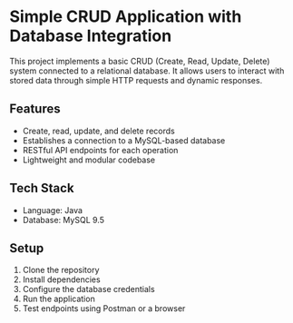 # Simple CRUD Application with Database Integration

This project implements a basic CRUD (Create, Read, Update, Delete) system connected to a relational database. It allows users to interact with stored data through simple HTTP requests and dynamic responses.

## Features

- Create, read, update, and delete records
- Establishes a connection to a MySQL-based database
- RESTful API endpoints for each operation
- Lightweight and modular codebase

## Tech Stack

- Language: Java
- Database: MySQL 9.5

## Setup

1. Clone the repository
2. Install dependencies 
3. Configure the database credentials
4. Run the application
5. Test endpoints using Postman or a browser


